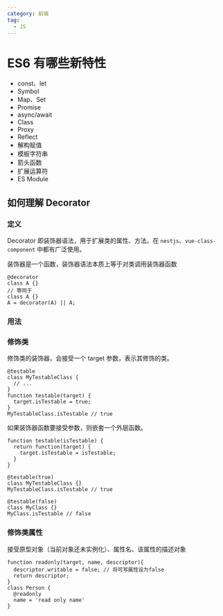 ```yaml
---
category: 前端
tag:
  - JS
---
```


# ES6 有哪些新特性

- const、let
- Symbol
- Map、Set
- Promise
- async/await
- Class
- Proxy
- Reflect
- 解构赋值
- 模板字符串
- 箭头函数
- 扩展运算符
- ES Module

## 如何理解 Decorator

### 定义

Decorator 即装饰器语法，用于扩展类的属性、方法。在 `nestjs`、`vue-class-component` 中都有广泛使用。

装饰器是一个函数，装饰器语法本质上等于对类调用装饰器函数

```JS
@decorator
class A {}
// 等同于
class A {}
A = decorator(A) || A;
```

### 用法

### 修饰类

修饰类的装饰器，会接受一个 target 参数，表示其修饰的类。

```JS
@testable
class MyTestableClass {
  // ...
}
function testable(target) {
  target.isTestable = true;
}
MyTestableClass.isTestable // true
```

如果装饰器函数要接受参数，则嵌套一个外层函数。

```JS
function testable(isTestable) {
  return function(target) {
    target.isTestable = isTestable;
  }
}

@testable(true)
class MyTestableClass {}
MyTestableClass.isTestable // true

@testable(false)
class MyClass {}
MyClass.isTestable // false
```

### 修饰类属性

接受原型对象（当前对象还未实例化）、属性名、该属性的描述对象

```JS
function readonly(target, name, descriptor){
  descriptor.writable = false; // 将可写属性设为false
  return descriptor;
}
class Person {
  @readonly
  name = 'read only name'
}
```
